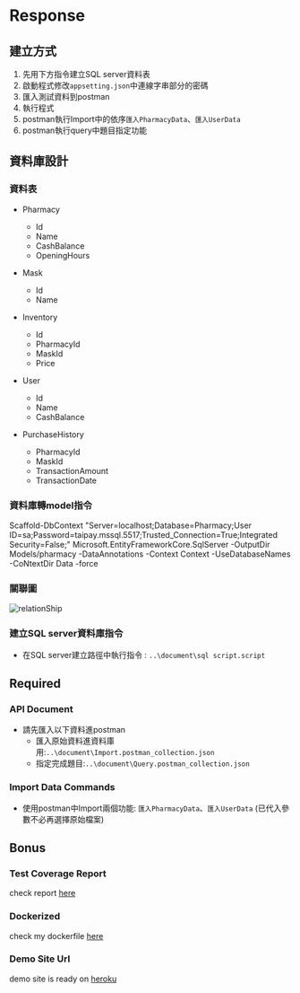 # Response
## 建立方式
1. 先用下方指令建立SQL server資料表
2. 啟動程式修改`appsetting.json`中連線字串部分的密碼
3. 匯入測試資料到postman
4. 執行程式
5. postman執行Import中的依序`匯入PharmacyData`、`匯入UserData`
6. postman執行query中題目指定功能

## 資料庫設計

### 資料表

* Pharmacy
  * Id
  * Name
  * CashBalance
  * OpeningHours

* Mask
  * Id
  * Name

* Inventory
  * Id
  * PharmacyId
  * MaskId
  * Price

* User
  * Id
  * Name
  * CashBalance

* PurchaseHistory
  * PharmacyId
  * MaskId
  * TransactionAmount
  * TransactionDate

### 資料庫轉model指令

Scaffold-DbContext "Server=localhost;Database=Pharmacy;User ID=sa;Password=taipay.mssql.5517;Trusted_Connection=True;Integrated Security=False;" Microsoft.EntityFrameworkCore.SqlServer -OutputDir Models/pharmacy -DataAnnotations -Context Context  -UseDatabaseNames -CoNtextDir Data -force

### 關聯圖

![relationShip](https://i.imgur.com/LPkhcmB.png)

### 建立SQL server資料庫指令

* 在SQL server建立路徑中執行指令 : `..\document\sql script.script`

## Required
### API Document

* 請先匯入以下資料進postman
  * 匯入原始資料進資料庫用:`..\document\Import.postman_collection.json`
  * 指定完成題目:`..\document\Query.postman_collection.json`

### Import Data Commands

* 使用postman中Import兩個功能: `匯入PharmacyData`、`匯入UserData`
  (已代入參數不必再選擇原始檔案)

## Bonus
### Test Coverage Report
  check report [here](#test-coverage-report)

### Dockerized
  check my dockerfile [here](#dockerized)

### Demo Site Url
  demo site is ready on [heroku](#demo-site-url)
